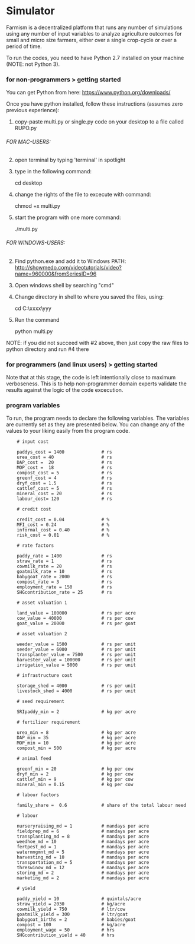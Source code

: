 # Simulator
Farmism is a decentralized platform that runs any number of simulations using any number of input variables to analyze agriculture outcomes for small and micro size farmers, either over a single crop-cycle or over a period of time.

To run the codes, you need to have Python 2.7 installed on your machine (NOTE: not Python 3). 

### for non-programmers > getting started 

You can get Python from here: https://www.python.org/downloads/

Once you have python installed, follow these instructions (assumes zero previous experience):

1) copy-paste multi.py or single.py code on your desktop to a file called RUPO.py


###### FOR MAC-USERS: 

2) open terminal by typing 'terminal' in spotlight 
3) type in the following command: 

	cd desktop 
	
4) change the rights of the file to excecute with command: 

	chmod +x multi.py

5) start the program with one more command: 

	./multi.py


###### FOR WINDOWS-USERS: 

2) Find python.exe and add it to Windows PATH: http://showmedo.com/videotutorials/video?name=960000&fromSeriesID=96

3) Open windows shell by searching "cmd"

4) Change directory in shell to where you saved the files, using:
	
	cd C:\xxxx\yyy

5) Run the command
	
	python multi.py

NOTE: if you did not succeed with #2 above, then just copy the raw files to python directory and run #4 there

### for programmers (and linux users) > getting started 

Note that at this stage, the code is left intentionally close to maximum verboseness. This is to help non-programmer domain experts validate the results against the logic of the code excecution. 

### program variables

To run, the program needs to declare the following variables. The variables are currently set as they are presented below. You can change any of the values to your liking easily from the program code.  


		# input cost
		
		paddys_cost = 1400 				# rs
		urea_cost =	40 					# rs
		DAP_cost =	20 					# rs
		MOP_cost =	18 					# rs
		compost_cost = 5 				# rs
		greenf_cost = 4 				# rs
		dryf_cost =	1.5 				# rs
		cattlef_cost = 5 				# rs
		mineral_cost = 20 				# rs
		labour_cost= 120 				# rs
		
		# credit cost
		
		credit_cost = 0.04 				# %
		MFI_cost = 0.24 				# %
		informal_cost = 0.40		 	# %
		risk_cost = 0.01				# %
		
		# rate factors	
		
		paddy_rate = 1400 				# rs
		straw_rate = 1 					# rs
		cowmilk_rate = 20 				# rs
		goatmilk_rate = 10 				# rs
		babygoat_rate = 2000 			# rs
		compost_rate = 3 				# rs
		employment_rate = 150 			# rs
		SHGcontribution_rate = 25 		# rs
		
		# asset valuation 1
		
		land_value = 100000 			# rs per acre
		cow_value =	40000 				# rs per cow
		goat_value = 20000 				# rs per goat
		
		# asset valuation 2
							
		weeder_value = 1500 			# rs per unit
		seeder_value = 6000 			# rs per unit
		transplanter_value = 7500 		# rs per unit
		harvester_value = 100000 		# rs per unit
		irrigation_value = 5000 		# rs per unit
					
		# infrastructure cost 		
		
		storage_shed = 4000 			# rs per unit
		livestock_shed = 4000 			# rs per unit
					
		# seed requirement 		
		
		SRIpaddy_min = 2 				# kg per acre
					
		# fertilizer requirement	
		
		urea_min = 8 					# kg per acre
		DAP_min	= 35					# kg per acre
		MOP_min	= 10					# kg per acre
		compost_min	= 500				# kg per acre
					
		# animal feed
		
		greenf_min = 20 				# kg per cow
		dryf_min = 2 					# kg per cow 
		cattlef_min = 9 				# kg per cow
		mineral_min = 0.15 				# kg per cow
		
		# labour factors 
		
		family_share =	0.6 			# share of the total labour need 
		
		# labour 	
		
		nurseryraising_md = 1 			# mandays per acre 
		fieldprep_md = 6 				# mandays per acre 
		transplanting_md = 8 			# mandays per acre 
		weedhoe_md = 10 				# mandays per acre 
		fertpest_md = 1 				# mandays per acre 
		watermngmnt_md = 5 				# mandays per acre 
		harvesting_md = 10 				# mandays per acre 
		transportation_md = 5 			# mandays per acre 
		threswinow_md = 12 				# mandays per acre 
		storing_md = 2 					# mandays per acre 
		marketing_md = 2 				# mandays per acre 
				
		# yield 	
		
		paddy_yield	= 10 				# quintals/acre
		straw_yield = 2030 				# kg/acre
		cowmilk_yield = 750 			# ltr/cow	
		goatmilk_yield = 300 			# ltr/goat	
		babygoat_births = 2 			# babies/goat
		compost	= 100  					# kg/acre
		employment_wage	= 50 			# hrs
		SHGcontribution_yield = 40 		# hrs
